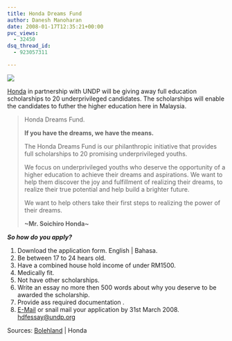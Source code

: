 ```yaml
---
title: Honda Dreams Fund
author: Danesh Manoharan
date: 2008-01-17T12:35:21+00:00
pvc_views:
  - 32450
dsq_thread_id:
  - 923057311

---
```

[![][1]][2]

[Honda][2] in partnership with UNDP will be giving away full education scholarships to 20 underprivileged candidates. The scholarships will enable the candidates to futher the higher education here in Malaysia.

> <p class="font_01Title">
>   Honda Dreams Fund.
> </p>
> 
> <p class="font_03Content">
>   <strong>If you have the dreams, we have the means.</strong>
> </p>
> 
> <p class="font_03Content">
>   The Honda Dreams Fund is our philanthropic initiative that provides full scholarships to 20 promising underprivileged youths.
> </p>
> 
> <p class="font_03Content">
>   We focus on underprivileged youths who deserve the opportunity of a higher education to achieve their dreams and aspirations. We want to help them discover the joy and fulfillment of realizing their dreams, to realize their true potential and help build a brighter future.
> </p>
> 
> We want to help others take their first steps to realizing the power of their dreams.  
> <span class="font_03Content"></span>
> 
> <span class="font_03Content"><strong>~Mr. Soichiro Honda~</strong></span>

_**So how do you apply?**_

<!--more-->

  1. Download the application form. English | Bahasa.
  2. Be between 17 to 24 hears old.
  3. Have a combined house hold income of under RM1500.
  4. Medically fit.
  5. Not have other scholarships.
  6. Write an essay no more then 500 words about why you deserve to be awarded the scholarship.
  7. Provide ass required documentation .
  8. [E-Mail][3] or snail mail your application by 31st March 2008. [hdfessay@undp.org][3]

Sources: [Bolehland][4] | Honda

 [1]: http://img237.imageshack.us/img237/7776/taglabelmi4.gif
 [2]: http://www.honda.com.my
 [3]: mailto://hdfessay@undp.org
 [4]: http://www.bmahendran.com/?p=285
